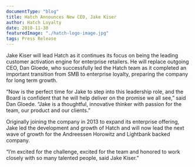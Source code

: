 ```yaml
---
documentType: "blog"
title: Hatch Announces New CEO, Jake Kiser
author: Hatch Loyalty
date: 2018-11-30
featuredImage: "./hatch-logo-image.jpg"
tags: Press Release
---
```


Jake Kiser will lead Hatch as it continues its focus on being the leading customer activation engine for enterprise retailers. He will replace outgoing CEO, Dan Gloede, who successfully led the Hatch team as it completed an important transition from SMB to enterprise loyalty, preparing the company for long term growth.

“Now is the perfect time for Jake to step into this leadership role, and the Board is confident that he will help deliver on the promise we all see,” said Dan Gloede. “Jake is a thoughtful, innovative thinker with passion for the team, our product and our clients.”

Originally joining the company in 2013 to expand its enterprise offering, Jake led the development and growth of Hatch and will now lead the next wave of growth for the Andreessen Horowitz and Lightbank backed company.

“I’m excited for the challenge, excited for the team and honored to work closely with so many talented people, said Jake Kiser.”
